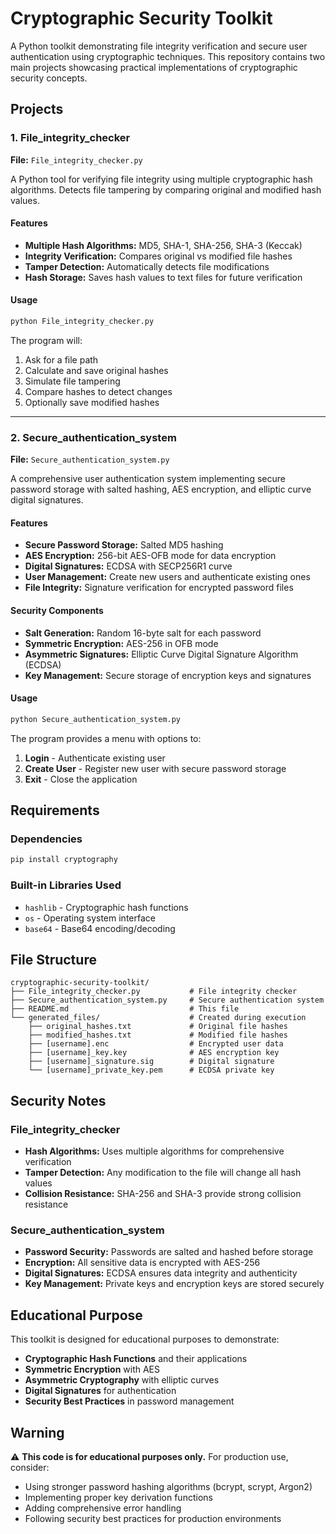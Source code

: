 # Cryptographic Security Toolkit

A Python toolkit demonstrating file integrity verification and secure user authentication using cryptographic techniques. This repository contains two main projects showcasing practical implementations of cryptographic security concepts.

## Projects

### 1. File_integrity_checker
**File:** `File_integrity_checker.py`

A Python tool for verifying file integrity using multiple cryptographic hash algorithms. Detects file tampering by comparing original and modified hash values.

#### Features
- **Multiple Hash Algorithms:** MD5, SHA-1, SHA-256, SHA-3 (Keccak)
- **Integrity Verification:** Compares original vs modified file hashes
- **Tamper Detection:** Automatically detects file modifications
- **Hash Storage:** Saves hash values to text files for future verification

#### Usage
```bash
python File_integrity_checker.py
```

The program will:
1. Ask for a file path
2. Calculate and save original hashes
3. Simulate file tampering
4. Compare hashes to detect changes
5. Optionally save modified hashes

---

### 2. Secure_authentication_system
**File:** `Secure_authentication_system.py`

A comprehensive user authentication system implementing secure password storage with salted hashing, AES encryption, and elliptic curve digital signatures.

#### Features
- **Secure Password Storage:** Salted MD5 hashing
- **AES Encryption:** 256-bit AES-OFB mode for data encryption
- **Digital Signatures:** ECDSA with SECP256R1 curve
- **User Management:** Create new users and authenticate existing ones
- **File Integrity:** Signature verification for encrypted password files

#### Security Components
- **Salt Generation:** Random 16-byte salt for each password
- **Symmetric Encryption:** AES-256 in OFB mode
- **Asymmetric Signatures:** Elliptic Curve Digital Signature Algorithm (ECDSA)
- **Key Management:** Secure storage of encryption keys and signatures

#### Usage
```bash
python Secure_authentication_system.py
```

The program provides a menu with options to:
1. **Login** - Authenticate existing user
2. **Create User** - Register new user with secure password storage
3. **Exit** - Close the application

## Requirements

### Dependencies
```bash
pip install cryptography
```

### Built-in Libraries Used
- `hashlib` - Cryptographic hash functions
- `os` - Operating system interface
- `base64` - Base64 encoding/decoding

## File Structure

```
cryptographic-security-toolkit/
├── File_integrity_checker.py           # File integrity checker
├── Secure_authentication_system.py     # Secure authentication system
├── README.md                           # This file
└── generated_files/                    # Created during execution
    ├── original_hashes.txt             # Original file hashes
    ├── modified_hashes.txt             # Modified file hashes
    ├── [username].enc                  # Encrypted user data
    ├── [username]_key.key              # AES encryption key
    ├── [username]_signature.sig        # Digital signature
    └── [username]_private_key.pem      # ECDSA private key
```

## Security Notes

### File_integrity_checker
- **Hash Algorithms:** Uses multiple algorithms for comprehensive verification
- **Tamper Detection:** Any modification to the file will change all hash values
- **Collision Resistance:** SHA-256 and SHA-3 provide strong collision resistance

### Secure_authentication_system
- **Password Security:** Passwords are salted and hashed before storage
- **Encryption:** All sensitive data is encrypted with AES-256
- **Digital Signatures:** ECDSA ensures data integrity and authenticity
- **Key Management:** Private keys and encryption keys are stored securely

## Educational Purpose

This toolkit is designed for educational purposes to demonstrate:
- **Cryptographic Hash Functions** and their applications
- **Symmetric Encryption** with AES
- **Asymmetric Cryptography** with elliptic curves
- **Digital Signatures** for authentication
- **Security Best Practices** in password management

## Warning

⚠️ **This code is for educational purposes only.** For production use, consider:
- Using stronger password hashing algorithms (bcrypt, scrypt, Argon2)
- Implementing proper key derivation functions
- Adding comprehensive error handling
- Following security best practices for production environments


